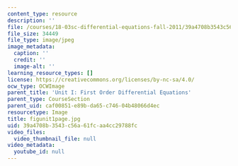 ```yaml
---
content_type: resource
description: ''
file: /courses/18-03sc-differential-equations-fall-2011/39a4708b3543c56a61fcaa4cc29788fc_figunit1page.jpg
file_size: 34449
file_type: image/jpeg
image_metadata:
  caption: ''
  credit: ''
  image-alt: ''
learning_resource_types: []
license: https://creativecommons.org/licenses/by-nc-sa/4.0/
ocw_type: OCWImage
parent_title: 'Unit I: First Order Differential Equations'
parent_type: CourseSection
parent_uid: caf00851-e89b-da65-c746-04b48066d4ec
resourcetype: Image
title: figunit1page.jpg
uid: 39a4708b-3543-c56a-61fc-aa4cc29788fc
video_files:
  video_thumbnail_file: null
video_metadata:
  youtube_id: null
---
```

